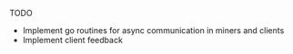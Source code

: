 TODO

* Implement go routines for async communication in miners and clients
* Implement client feedback
